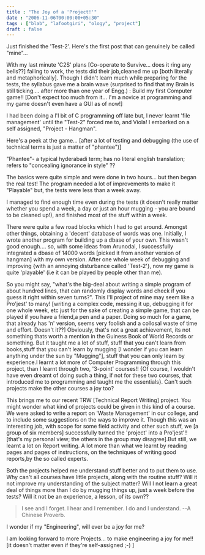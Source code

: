 ```yaml
---
title : "The Joy of a 'Project!'"
date : "2006-11-06T00:00:00+05:30"
tags : ["blab", "lafootgiri", "ology", "project"]
draft : false
---
```


Just finished the 'Test-2'. Here's the first
post that can genuinely be called "mine"...

With my last minute 'C2S' plans [Co-operate to Survive... does it
ring any bells??] failing to work, the tests did their job,cleaned
me up [both literally and metaphorically]. Though I didn't learn
much while preparing for the tests, the syllabus gave me a brain
wave (surprised to find that my Brain is still ticking.... after
more than one year of Engg.) : Build my first Computer game!!
[Don't expect too much from it... I'm a novice at programming and
my game doesn't even have a GUI as of now!]

I had been doing a l'l bit of C programming off late but, I never
learnt 'file management' until the "Test-2" forced me to, and
Viola! I embarked on a self assigned, "Project - Hangman".

Here's a peek at the game... [after a lot of
testing and debugging (the use of technical terms is just a matter
of "phantee")]

"Phantee"- a typical hyderabadi term; has no literal english
translation; refers to "concealing ignorance in style" ??

The basics were quite simple and were done in
two hours... but then began the real test! The program needed a
lot of improvements to make it "Playable" but, the tests were less
than a week away.

I managed to find enough time even during the
tests (it doesn't really matter whether you spend a week, a day or
just an hour mugging - you are bound to be cleaned up!), and
finished most of the stuff within a week.

There were quite a few road blocks which I had to get
around. Amongst other things, obtaining a 'decent' database of
words was one. Initially, I wrote another program for building up
a dbase of your own. This wasn't good enough.... so, with some
ideas from Arunodai, I successfully integrated a dbase of 14000
words [picked it from another version of hangman] with my own
version. After one whole week of debugging and improving {with an
annoying disturbance called 'Test-2'}, now my game is quite
'playable' (i.e it can be played by people other than me).

So you might say, "what's the big-deal about writing a simple
program of about hundred lines, that can randomly display words
and check if you guess it right within seven turns?". This l'll
project of mine may seem like a Pro'jest' to many! [writing a
complex code, messing it up, debugging it for one whole week, etc
just for the sake of creating a simple game, that can be played if
you have a friend,a pen and a paper. Doing so much<span
class="text"> for a game, that already has 'n' version,
seems very foolish and a collosal waste
of time and effort. Doesn't it??] Obviously, that's not a great
achievement, its not something thats worth a mention in the
Guiness Book of World Records or something. But it taught me a lot
of stuff, stuff that you can't learn from books,stuff that you
can't learn by mugging [I wonder if you can learn anything under
the sun by "Mugging"], stuff that you can only learn by
experience.I learnt a lot more of Computer Programming through
this project, than I learnt through two, '3-point' courses!! {Of
course, I wouldn't have even dreamt of doing such a thing, if not
for these two courses, that introduced me to programming and
taught me the essentials}. Can't such projects make the other
courses a joy too?

This brings me to our recent TRW [Technical Report Writing]
project. You might wonder what kind of projects could be given in
this kind of a course. We were asked to write a report on 'Waste
Management' in our college, and to include some suggestions on the
ways to improve it. Though this was an interesting job, with scope
for some field activity and other such stuff, we [a group of six
members] successfully turned the 'project' into a Pro'jest'!!
[that's my personal view; the others in the group may
disagree].But still, we learnt a lot on Report writing. A lot more
than what we learnt by reading pages and pages of instructions, on
the techniques of writing good reports,by the so called experts.

Both the projects helped me understand stuff better and to put
them to use. Why can't all courses have little projects, along
with the routine stuff? Will it not improve my understanding of
the subject matter? Will I not learn a great deal of things more
than I do by mugging things up, just a week before the tests? Will
it not be an experience, a lesson, of its own??

> I see and I forget.
> I hear and I remember.
> I do and I understand.
> --A Chinese Proverb.

I wonder if my "Engineering", will ever be a joy for me?

I am looking forward to more Projects... to make engineering a joy
for me!! [it doesn't matter even if they're self-assigned ;-) ]
